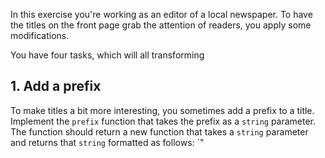 In this exercise you're working as an editor of a local newspaper. To have the titles on the front page grab the attention of readers, you apply some modifications.

You have four tasks, which will all transforming

## 1. Add a prefix

To make titles a bit more interesting, you sometimes add a prefix to a title. Implement the `prefix` function that takes the prefix as a `string` parameter. The function should return a new function that takes a `string` parameter and returns that `string` formatted as follows: `"<PREFIX> <TITLE>"

```fsharp
let addInterestingPrefix = prefix "[INTERESTING]"
addInterestingPrefix "New cinema opens."
// => "[INTERESTING] New cinema opens."
```

## 2. Cutoff the title

In general, you prefer shorter titles over longer ones. Implement the `cutoff` function that takes the `string` after which

and returns a function that takes a `string` parameter and returns that `string` formatted as follows: `"<PREFIX> <TITLE>"

```fsharp
let cutoffAtPeriod = cutoff "."
cutoffAtPeriod "New cinema opens. Community rejoices."
// => "New cinema opens."
```

## 2. Replace characters

Implement the `replace` function that takes a single `string` parameter containing the title's prefix, and returns a function that takes a `string` parameter and returns that `string` formatted as follows: `"<PREFIX> <TITLE>"

```fsharp
let headlinePrefix = prefix "[INTERESTING]"
headlinePrefix "New cinema opens."
// => "[INTERESTING] New cinema opens."
```
